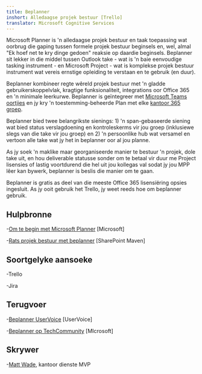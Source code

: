 ```yaml
---
title: Beplanner
inshort: Alledaagse projek bestuur [Trello]
translator: Microsoft Cognitive Services
---
```



Microsoft Planner is 'n alledaagse projek bestuur en taak toepassing wat oorbrug die gaping tussen formele projek bestuur beginsels en, wel, almal "Ek hoef net te kry dinge gedoen" reaksie op daardie beginsels. Beplanner sit lekker in die middel tussen Outlook take - wat is 'n baie eenvoudige tasking instrument - en Microsoft Project - wat is komplekse projek bestuur instrument wat vereis ernstige opleiding te verstaan en te gebruik (en duur). 

Beplanner kombineer regte wêreld projek bestuur met 'n gladde gebruikerskoppelvlak, kragtige funksionaliteit, integrations oor Office 365 en 'n minimale leerkurwe. Beplanner is geïntegreer met [Microsoft Teams oortjies](https://blogs.technet.microsoft.com/skypehybridguy/2017/08/30/microsoft-teams-using-planner-to-stay-organized/) en jy kry 'n toestemming-beheerde Plan met elke [kantoor 365 groep](http://icsh.pt/O365groups).

Beplanner bied twee belangrikste sienings: 1) 'n span-gebaseerde siening wat bied status verslagdoening en kontroleskerms vir jou groep (inklusiewe slegs van die take vir jou groep) en 2) 'n persoonlike hub wat versamel en vertoon alle take wat jy het in beplanner oor al jou planne.

As jy soek 'n maklike maar georganiseerde manier te bestuur 'n projek, dole take uit, en hou deliverable statusse sonder om te betaal vir duur me Project lisensies of lastig voortdurend die hel uit jou kollegas val sodat jy jou MPP lêer kan bywerk, beplanner is beslis die manier om te gaan.

Beplanner is gratis as deel van die meeste Office 365 lisensiëring opsies ingesluit. As jy ooit gebruik het Trello, jy weet reeds hoe om beplanner gebruik.

Hulpbronne
---------

-[Om te begin met Microsoft Planner](https://support.office.com/en-us/article/Microsoft-Planner-help-4a9a13c6-3adf-4a60-a6fc-15c0b15e16fc?ui=en-US&rs=en-US&ad=US)
    \[Microsoft\]

-[Rats projek bestuur met beplanner](https://sharepointmaven.com/how-to-use-microsoft-planner-for-agile-and-scrum-projects/)
    \[SharePoint Maven\]

Soortgelyke aansoeke
--------------------

-Trello

-Jira

Terugvoer
---------

-[Beplanner UserVoice](https://planner.uservoice.com/forums/330525-microsoft-planner-feedback-forum)
    \[UserVoice\]

-[Beplanner op TechCommunity](https://techcommunity.microsoft.com/t5/Planner/ct-p/Planner)
    \[MIcrosoft\]

Skrywer
---------

-[Matt Wade](https://www.linkedin.com/in/thatmattwade/), kantoor dienste MVP


